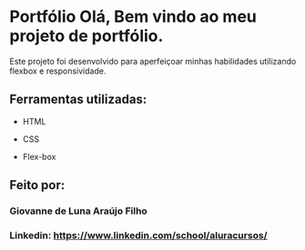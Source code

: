 # Portfólio Olá, Bem vindo ao meu projeto de portfólio.
Este projeto foi desenvolvido para aperfeiçoar minhas habilidades utilizando flexbox e responsividade.

## Ferramentas utilizadas:
* HTML

* CSS

* Flex-box

## Feito por:

### Giovanne de Luna Araújo Filho

### Linkedin: https://www.linkedin.com/school/aluracursos/